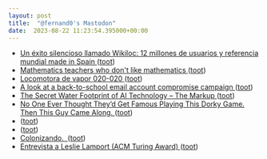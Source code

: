 ```yaml
---
layout: post
title:  "@fernand0's Mastodon"
date:  2023-08-22 11:23:54.395000+00:00
---
```

*  [Un éxito silencioso llamado Wikiloc: 12 millones de usuarios y referencia mundial made in Spain ](https://www.xataka.com/empresas-y-economia/exito-silencioso-llamado-wikiloc-12-millones-usuarios-referencia-mundial-made-in-spai) ([toot](https://mastodon.social/@fernand0/110933012276382630))
*  [Mathematics teachers who don't like mathematics ](https://fillingthepail.substack.com/p/mathematics-teachers-who-dont-lik) ([toot](https://mastodon.social/@fernand0/110932823738286361))
*  [Locomotora de vapor 020-020 ](https://www.flickr.com/photos/fernand0/53125411895) ([toot](https://mastodon.social/@fernand0/110932792471292609))
*  [A look at a back-to-school email account compromise campaign ](https://redcanary.com/blog/email-account-compromise-schools) ([toot](https://mastodon.social/@fernand0/110932483824187524))
*  [The Secret Water Footprint of AI Technology – The Markup ](https://themarkup.org/hello-world/2023/04/15/the-secret-water-footprint-of-ai-technolog) ([toot](https://mastodon.social/@fernand0/110932391250623993))
*  [No One Ever Thought They’d Get Famous Playing This Dorky Game. Then This Guy Came Along. ](https://slate.com/human-interest/2023/08/dungeons-dragons-critical-role-matthew-mercer-twitch.htm) ([toot](https://mastodon.social/@fernand0/110932004548279931))
*  [ ](https://mastodon.social/users/fernand0/statuses/110931956259009578/activity) ([toot](https://mastodon.social/users/fernand0/statuses/110931956259009578/activity))
*  [ ](https://mastodon.social/@selmins) ([toot](https://mastodon.social/@fernand0/110929047722416692))
*  [Colonizando.  ](https://avecesunafoto.wordpress.com/2023/08/21/colonizando) ([toot](https://mastodon.social/@fernand0/110928756076170490))
*  [Entrevista a Leslie Lamport (ACM Turing Award) ](https://camilocs.substack.com/p/entrevista-a-leslie-lamport-acm-turin) ([toot](https://mastodon.social/@fernand0/110928743572515027))
